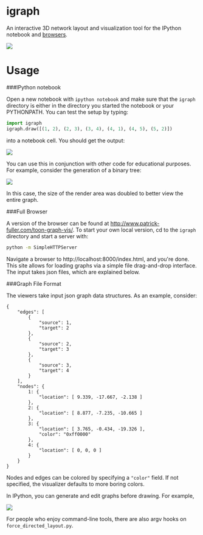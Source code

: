 igraph
======

An interactive 3D network layout and visualization tool for the IPython notebook
and [browsers](http://www.patrick-fuller.com/toon-graph-vis/).

![](http://www.patrick-fuller.com/wp-content/uploads/2013/02/toon-graph.png)

Usage
=====

###IPython notebook

Open a new notebook with `ipython notebook` and make sure that the `igraph`
directory is either in the directory you started the notebook or your
PYTHONPATH. You can test the setup by typing:

```python
import igraph
igraph.draw([(1, 2), (2, 3), (3, 4), (4, 1), (4, 5), (5, 2)])
```

into a notebook cell. You should get the output:

![](http://www.patrick-fuller.com/wp-content/uploads/2013/03/pinwheel_example.png)

You can use this in conjunction with other code for educational purposes. For
example, consider the generation of a binary tree:

![](http://www.patrick-fuller.com/wp-content/uploads/2013/03/btree_600.png)

In this case, the size of the render area was doubled to better view the entire
graph.

###Full Browser

A version of the browser can be found at http://www.patrick-fuller.com/toon-graph-vis/.
To start your own local version, cd to the `igraph` directory and start a
server with:

```bash
python -m SimpleHTTPServer
```

Navigate a browser to http://localhost:8000/index.html, and you're done. This
site allows for loading graphs via a simple file drag-and-drop interface. The
input takes json files, which are explained below.

###Graph File Format

The viewers take input json graph data structures. As an example, consider:

```
{
    "edges": [
        {
            "source": 1,
            "target": 2
        },
        {
            "source": 2,
            "target": 3
        },
        {
            "source": 3,
            "target": 4
        }
    ],
    "nodes": {
        1: {
            "location": [ 9.339, -17.667, -2.138 ]
        },
        2: {
            "location": [ 8.877, -7.235, -10.665 ]
        },
        3: {
            "location": [ 3.765, -0.434, -19.326 ],
            "color": "0xff0000"
        },
        4: {
            "location": [ 0, 0, 0 ]
        }
    }
}
```

Nodes and edges can be colored by specifying a `"color"` field. If not specified,
the visualizer defaults to more boring colors.

In IPython, you can generate and edit graphs before drawing. For example,

![](http://www.patrick-fuller.com/wp-content/uploads/2013/03/colored_pinwheel_600.png)

For people who enjoy command-line tools, there are also argv hooks on
`force_directed_layout.py`.

